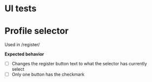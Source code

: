 # UI tests

# Profile selector
Used in /register/

**Expected behavior**
- [ ] Changes the register button text to what the selector has currently select
- [ ] Only one button has the checkmark
